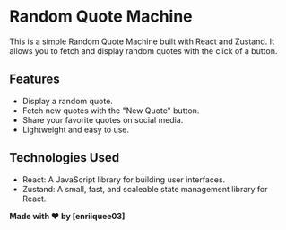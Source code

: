 # Random Quote Machine

This is a simple Random Quote Machine built with React and Zustand. It allows you to fetch and display random quotes with the click of a button.

## Features

- Display a random quote.
- Fetch new quotes with the "New Quote" button.
- Share your favorite quotes on social media.
- Lightweight and easy to use.

## Technologies Used

- React: A JavaScript library for building user interfaces.
- Zustand: A small, fast, and scaleable state management library for React.

**Made with ❤️ by [enriiquee03]**

